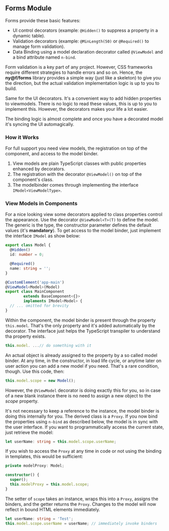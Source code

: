 ## Forms Module

Forms provide these basic features:

* UI control decorators (example: `@Hidden()` to suppress a property in a dynamic table).
* Validation decorators (example: `@MinLength(50)` or `@Required()` to manage form validation).
* Data Binding using a model declaration decorator called `@ViewModel` and a bind attribute named `n-bind`.

Form validation is a key part of any project. However, CSS frameworks require different strategies to handle errors and so on. Hence, the ****ny@f**/forms** library provides a simple way (just like a skeleton) to give you the direction, but the actual validation implementation logic is up to you to build.

Same for the UI decorators. It's a convenient way to add hidden properties to viewmodels. There is no logic to read these values, this is up to you to implement this. However, the decorators makes your life a lot easier.

The binding logic is almost complete and once you have a decorated model it's syncing the UI automagically.

### How it Works

For full support you need view models, the registration on top of the component, and access to the model binder.

1. View models are plain TypeScript classes with public properties enhanced by decorators.
2. The registration with the decorator `@ViewModel()` on top of the component's class.
3. The modelbinder comes through implementing the interface `IModel<ViewModelType>`.

### View Models in Components

For a nice looking view some decorators applied to class properties control the appearance. Use the decorator `@ViewModel<T>(T)` to define the model. The generic is the type, the constructor parameter defines the default values (it's **mandatory**). To get access to the model binder, just implement the interface `IModel` as show below:

~~~ts
export class Model {
  @Hidden()
  id: number = 0;

  @Required()
  name: string = '';
}

@CustomElement('app-main')
@ViewModel<Model>(Model)
export class MainComponent
        extends BaseComponent<{}>
        implements IModel<Model> {
  // ... omitted for brevity
}
~~~

Within the component, the model binder is present through the property `this.model`. That's the only property and it's added automatically by the decorator. The interface just helps the TypeScript transpiler to understand tha property exists.

~~~ts
this.model. ...// do something with it
~~~

An actual object is already assigned to the property by a so called model binder. At any time, in the constructor, in load life cycle, or anytime later on user action you can add a new model if you need. That's a rare condition, though. Use this code, then:

~~~ts
this.model.scope = new Model();
~~~

However, the `@ViewModel` decorator is doing exactly this for you, so in case of a new blank instance there is no need to assign a new object to the *scope* property.

It's not necessary to keep a reference to the instance, the model binder is doing this internally for you. The derived class is a `Proxy`. If you now bind the properties using `n-bind` as described below, the model is in sync with the user interface. If you want to programmatically access the current state, just retrieve the model:

~~~ts
let userName: string = this.model.scope.userName;
~~~

If you wish to access the `Proxy` at any time in code or not using the binding in templates, this would be sufficient:

~~~ts
private modelProxy: Model;

constructor() {
  super();
  this.modelProxy = this.model.scope;
}
~~~

The setter of `scope` takes an instance, wraps this into a `Proxy`, assigns the binders, and the getter returns the `Proxy`. Changes to the model will now reflect in bound HTML elements immediately.

~~~ts
let userName: string = 'Test';
this.model.scope.userName = userName; // immediately invoke binders
~~~

